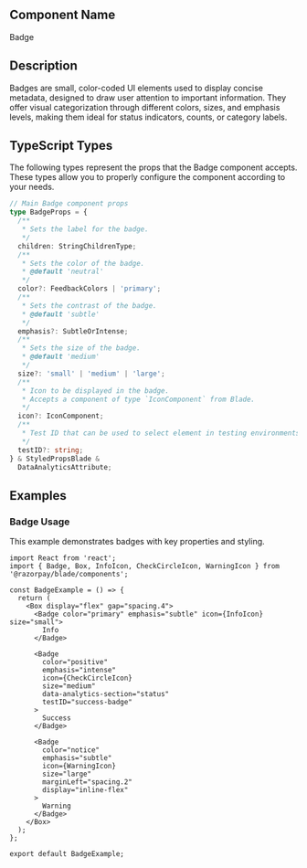 ## Component Name

Badge

## Description

Badges are small, color-coded UI elements used to display concise metadata, designed to draw user attention to important information. They offer visual categorization through different colors, sizes, and emphasis levels, making them ideal for status indicators, counts, or category labels.

## TypeScript Types

The following types represent the props that the Badge component accepts. These types allow you to properly configure the component according to your needs.

```typescript
// Main Badge component props
type BadgeProps = {
  /**
   * Sets the label for the badge.
   */
  children: StringChildrenType;
  /**
   * Sets the color of the badge.
   * @default 'neutral'
   */
  color?: FeedbackColors | 'primary';
  /**
   * Sets the contrast of the badge.
   * @default 'subtle'
   */
  emphasis?: SubtleOrIntense;
  /**
   * Sets the size of the badge.
   * @default 'medium'
   */
  size?: 'small' | 'medium' | 'large';
  /**
   * Icon to be displayed in the badge.
   * Accepts a component of type `IconComponent` from Blade.
   */
  icon?: IconComponent;
  /**
   * Test ID that can be used to select element in testing environments
   */
  testID?: string;
} & StyledPropsBlade &
  DataAnalyticsAttribute;
```

## Examples

### Badge Usage
This example demonstrates badges with key properties and styling.

```tsx
import React from 'react';
import { Badge, Box, InfoIcon, CheckCircleIcon, WarningIcon } from '@razorpay/blade/components';

const BadgeExample = () => {
  return (
    <Box display="flex" gap="spacing.4">
      <Badge color="primary" emphasis="subtle" icon={InfoIcon} size="small">
        Info
      </Badge>

      <Badge
        color="positive"
        emphasis="intense"
        icon={CheckCircleIcon}
        size="medium"
        data-analytics-section="status"
        testID="success-badge"
      >
        Success
      </Badge>

      <Badge
        color="notice"
        emphasis="subtle"
        icon={WarningIcon}
        size="large"
        marginLeft="spacing.2"
        display="inline-flex"
      >
        Warning
      </Badge>
    </Box>
  );
};

export default BadgeExample;
```
